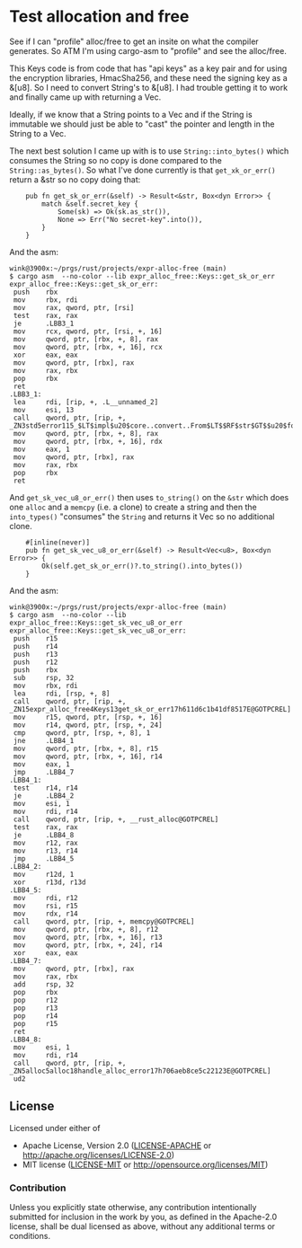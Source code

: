 # Test allocation and free

See if I can "profile" alloc/free to get an insite on
what the compiler generates. So ATM I'm using cargo-asm
to "profile" and see the alloc/free.

This Keys code is from code that has "api keys" as a
key pair and for using the encryption libraries, HmacSha256,
and these need the signing key as a &[u8]. So I need
to convert String's to &[u8]. I had trouble getting it to
work and finally came up with returning a Vec<u8>.

Ideally, if we know that a String points to a Vec<u8> and
if the String is immutable we should just be able to "cast" the
pointer and length in the String to a Vec<u8>.

The next best solution I came up with is to use `String::into_bytes()` which
consumes the String so no copy is done compared to the `String::as_bytes()`. So
what I've done currently is that `get_xk_or_err()` return a &str so no copy
doing that:
```
    pub fn get_sk_or_err(&self) -> Result<&str, Box<dyn Error>> {
        match &self.secret_key {
            Some(sk) => Ok(sk.as_str()),
            None => Err("No secret-key".into()),
        }
    }
```
And the asm:
```
wink@3900x:~/prgs/rust/projects/expr-alloc-free (main)
$ cargo asm  --no-color --lib expr_alloc_free::Keys::get_sk_or_err
expr_alloc_free::Keys::get_sk_or_err:
 push    rbx
 mov     rbx, rdi
 mov     rax, qword, ptr, [rsi]
 test    rax, rax
 je      .LBB3_1
 mov     rcx, qword, ptr, [rsi, +, 16]
 mov     qword, ptr, [rbx, +, 8], rax
 mov     qword, ptr, [rbx, +, 16], rcx
 xor     eax, eax
 mov     qword, ptr, [rbx], rax
 mov     rax, rbx
 pop     rbx
 ret
.LBB3_1:
 lea     rdi, [rip, +, .L__unnamed_2]
 mov     esi, 13
 call    qword, ptr, [rip, +, _ZN3std5error115_$LT$impl$u20$core..convert..From$LT$$RF$str$GT$$u20$for$u20$alloc..boxed..Box$LT$dyn$u20$std..error..Error$GT$$GT$4from17h4da703b9e7d4d91bE@GOTPCREL]
 mov     qword, ptr, [rbx, +, 8], rax
 mov     qword, ptr, [rbx, +, 16], rdx
 mov     eax, 1
 mov     qword, ptr, [rbx], rax
 mov     rax, rbx
 pop     rbx
 ret
```

And `get_sk_vec_u8_or_err()` then uses `to_string()` on the
`&str` which does one `alloc` and a `memcpy` (i.e. a clone) to create a string and
then the `into_types()` "consumes" the `String` and returns it Vec<u8> so
no additional clone.
```
    #[inline(never)]
    pub fn get_sk_vec_u8_or_err(&self) -> Result<Vec<u8>, Box<dyn Error>> {
        Ok(self.get_sk_or_err()?.to_string().into_bytes())
    }
```
And the asm:
```
wink@3900x:~/prgs/rust/projects/expr-alloc-free (main)
$ cargo asm  --no-color --lib expr_alloc_free::Keys::get_sk_vec_u8_or_err
expr_alloc_free::Keys::get_sk_vec_u8_or_err:
 push    r15
 push    r14
 push    r13
 push    r12
 push    rbx
 sub     rsp, 32
 mov     rbx, rdi
 lea     rdi, [rsp, +, 8]
 call    qword, ptr, [rip, +, _ZN15expr_alloc_free4Keys13get_sk_or_err17h611d6c1b41df8517E@GOTPCREL]
 mov     r15, qword, ptr, [rsp, +, 16]
 mov     r14, qword, ptr, [rsp, +, 24]
 cmp     qword, ptr, [rsp, +, 8], 1
 jne     .LBB4_1
 mov     qword, ptr, [rbx, +, 8], r15
 mov     qword, ptr, [rbx, +, 16], r14
 mov     eax, 1
 jmp     .LBB4_7
.LBB4_1:
 test    r14, r14
 je      .LBB4_2
 mov     esi, 1
 mov     rdi, r14
 call    qword, ptr, [rip, +, __rust_alloc@GOTPCREL]
 test    rax, rax
 je      .LBB4_8
 mov     r12, rax
 mov     r13, r14
 jmp     .LBB4_5
.LBB4_2:
 mov     r12d, 1
 xor     r13d, r13d
.LBB4_5:
 mov     rdi, r12
 mov     rsi, r15
 mov     rdx, r14
 call    qword, ptr, [rip, +, memcpy@GOTPCREL]
 mov     qword, ptr, [rbx, +, 8], r12
 mov     qword, ptr, [rbx, +, 16], r13
 mov     qword, ptr, [rbx, +, 24], r14
 xor     eax, eax
.LBB4_7:
 mov     qword, ptr, [rbx], rax
 mov     rax, rbx
 add     rsp, 32
 pop     rbx
 pop     r12
 pop     r13
 pop     r14
 pop     r15
 ret
.LBB4_8:
 mov     esi, 1
 mov     rdi, r14
 call    qword, ptr, [rip, +, _ZN5alloc5alloc18handle_alloc_error17h706aeb8ce5c22123E@GOTPCREL]
 ud2
```

## License

Licensed under either of

- Apache License, Version 2.0 ([LICENSE-APACHE](LICENSE-APACHE) or http://apache.org/licenses/LICENSE-2.0)
- MIT license ([LICENSE-MIT](LICENSE-MIT) or http://opensource.org/licenses/MIT)

### Contribution

Unless you explicitly state otherwise, any contribution intentionally submitted
for inclusion in the work by you, as defined in the Apache-2.0 license, shall
be dual licensed as above, without any additional terms or conditions.
